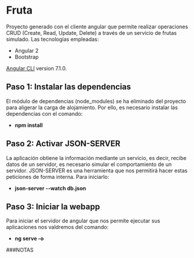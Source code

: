 # Fruta

Proyecto generado con el cliente angular que permite realizar operaciones CRUD (Create, Read, Update, Delete) a través de un servicio de frutas simulado.
Las tecnologías empleadas:
- Angular 2
- Bootstrap

[Angular CLI](https://github.com/angular/angular-cli) version 7.1.0.

## Paso 1: Instalar las dependencias
El módulo de dependencias (node_modules) se ha eliminado del proyecto para aligerar la carga de alojamiento. Por ello, es necesario instalar las dependencias con el comando:
- **npm install**

## Paso 2: Activar JSON-SERVER
La aplicación obtiene la información mediante un servicio, es decir, recibe datos de un servidor, es necesario simular el comportamiento de un servidor.
JSON-SERVER es una herramienta que nos permitirá hacer estas peticiones de forma interna.
Para iniciarlo:
- **json-server --watch db.json** 

## Paso 3: Iniciar la webapp
Para iniciar el servidor de angular que nos permite ejecutar sus aplicaciones nos valdremos del comando:
- **ng serve -o**

###NOTAS



